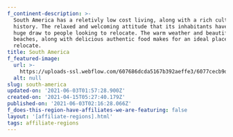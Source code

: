 ```yaml
---
f_continent-description: >-
  South America has a reletivly low cost living, along with a rich cultural
  history. The relaxed and welcoming attitude that its inhabitants have is a
  huge draw to people looking to relocate. The warm weather and beautiful sunny
  beaches, along with delicious authentic food makes for an ideal place to
  relocate.
title: South America
f_featured-image:
  url: >-
    https://uploads-ssl.webflow.com/607686dcda5167b392aeffe3/6077cecb9d13c273ae2558d8_602f64ec479aacontent_global-properties-south-america.jpeg
  alt: null
slug: south-america
updated-on: '2021-06-03T01:57:28.900Z'
created-on: '2021-04-15T05:27:40.179Z'
published-on: '2021-06-03T02:16:28.066Z'
f_does-this-region-have-affiliates-we-are-featuring: false
layout: '[affiliate-regions].html'
tags: affiliate-regions
---
```



